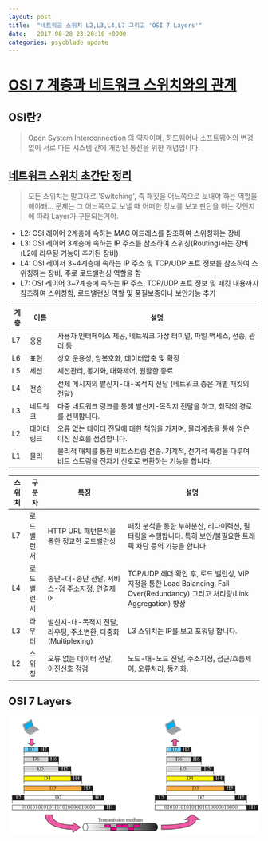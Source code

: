 ```yaml
---
layout: post
title:  "네트워크 스위치 L2,L3,L4,L7 그리고 'OSI 7 Layers'"
date:   2017-08-28 23:20:10 +0900
categories: psyoblade update
---
```

# [OSI 7 계층과 네트워크 스위치와의 관계](http://soul0.tistory.com/140)
## OSI란?
> Open System Interconnection 의 약자이며, 하드웨어나 소프트웨어의 변경 없이 서로 다른 시스템 간에 개방된 통신을 위한 개념입니다.


## [네트워크 스위치 초간단 정리](http://defensecurity.tistory.com/9)
> 모든 스위치는 말그대로 'Switching', 즉 패킷을 어느쪽으로 보내야 하는 역할을 해야돼... 문제는 그 어느쪽으로 보낼 때 어떠한 정보를 보고 판단을 하는 것인지에 따라 Layer가 구분되는거야.
* L2: OSI 레이어 2계층에 속하는 MAC 어드레스를 참조하여 스위칭하는 장비
* L3: OSI 레이어 3계층에 속하는 IP 주소를 참조하여 스위칭(Routing)하는 장비 (L2에 라우팅 기능이 추가된 장비)
* L4: OSI 레이저 3~4계층에 속하는 IP 주소 및 TCP/UDP 포트 정보를 참조하여 스위칭하는 장비, 주로 로드밸런싱 역할을 함
* L7: OSI 레이어 3~7계층에 속하는 IP 주소, TCP/UDP 포트 정보 및 패킷 내용까지 참조하여 스위칭함, 로드밸런싱 역할 및 품질보증이나 보안기능 추가

계층 | 이름 | 설명
----|-----|-----
L7 | 응용 | 사용자 인터페이스 제공, 네트워크 가상 터미널, 파일 액세스, 전송, 관리 등
L6 | 표현 | 상호 운용성, 암복호화, 데이터압축 및 확장
L5 | 세션 | 세션관리, 동기화, 대화제어, 원활한 종료
L4 | 전송 | 전체 메시지의 발신지-대-목적지 전달 (네트워크 층은 개별 패킷의 전달)
L3 | 네트워크 | 다중 네트워크 링크를 통해 발신지-목적지 전달을 하고, 최적의 경로를 선택합니다.
L2 | 데이터링크 | 오류 없는 데이터 전달에 대한 책임을 가지며, 물리계층을 통해 얻은 이진 신호를 점검합니다.
L1 | 물리 | 물리적 매체를 통한 비트스트림 전송. 기계적, 전기적 특성을 다루며 비트 스트림을 전자기 신호로 변환하는 기능을 합니다.

스위치 | 구분자 | 특징 | 설명
----|-----|-----|-------
L7 | 로드밸런서 | HTTP URL 패턴분석을 통한 정교한 로드밸런싱 | 패킷 분석을 통한 부하분산, 리다이렉션, 필터링을 수행합니다. 특히 보안/불필요한 트래픽 차단 등의 기능을 합니다.
L4 | 로드밸런서 | 종단-대-종단 전달, 서비스-점 주소지정, 연결제어 | TCP/UDP 헤더 확인 후, 로드 밸런싱, VIP 지정을 통한 Load Balancing, Fail Over(Redundancy) 그리고 처리량(Link Aggregation) 향상
L3 | 라우터 | 발신지-대-목적지 전달, 라우팅, 주소변환, 다중화(Multiplexing) | L3 스위치는 IP를 보고 포워딩 합니다.
L2 | 스위칭 | 오류 없는 데이터 전달, 이진신호 점검 | 노드-대-노드 전달, 주소지정, 접근/흐름제어, 오류처리, 동기화. | 스위치는 MAC을 보고 포워딩 합니다

## OSI 7 Layers
![OSI 7 Layers](/images/osi_7_layers.png)
